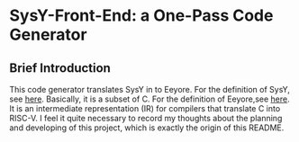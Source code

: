 # SysY-Front-End: a One-Pass Code Generator
## Brief Introduction
This code generator translates SysY in to Eeyore.
For the definition of SysY, see [here](https://pku-minic.github.io/online-doc/#/sysy/). Basically, it is a subset of C.
For the definition of Eeyore,see [here](https://pku-minic.github.io/online-doc/#/ir/eeyore). It is an intermediate representation (IR) for compilers that translate C into RISC-V.
I feel it quite necessary to record my thoughts about the planning and developing of this project, which is exactly the origin of this README.
